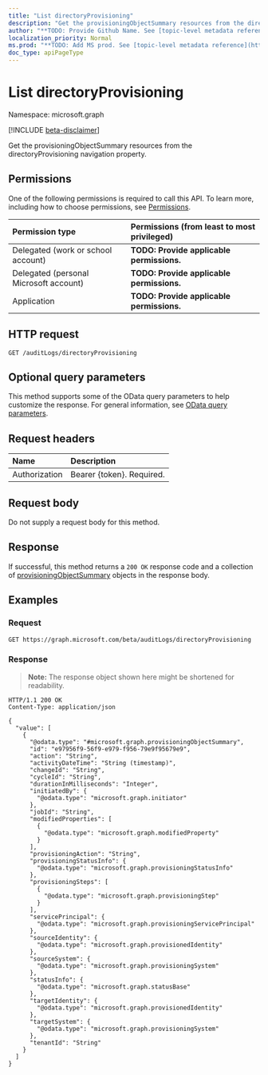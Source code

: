 ```yaml
---
title: "List directoryProvisioning"
description: "Get the provisioningObjectSummary resources from the directoryProvisioning navigation property."
author: "**TODO: Provide Github Name. See [topic-level metadata reference](https://msgo.azurewebsites.net/add/document/guidelines/metadata.html#topic-level-metadata)**"
localization_priority: Normal
ms.prod: "**TODO: Add MS prod. See [topic-level metadata reference](https://msgo.azurewebsites.net/add/document/guidelines/metadata.html#topic-level-metadata)**"
doc_type: apiPageType
---
```


# List directoryProvisioning
Namespace: microsoft.graph

[!INCLUDE [beta-disclaimer](../../includes/beta-disclaimer.md)]

Get the provisioningObjectSummary resources from the directoryProvisioning navigation property.

## Permissions
One of the following permissions is required to call this API. To learn more, including how to choose permissions, see [Permissions](/graph/permissions-reference).

|Permission type|Permissions (from least to most privileged)|
|:---|:---|
|Delegated (work or school account)|**TODO: Provide applicable permissions.**|
|Delegated (personal Microsoft account)|**TODO: Provide applicable permissions.**|
|Application|**TODO: Provide applicable permissions.**|

## HTTP request

<!-- {
  "blockType": "ignored"
}
-->
``` http
GET /auditLogs/directoryProvisioning
```

## Optional query parameters
This method supports some of the OData query parameters to help customize the response. For general information, see [OData query parameters](/graph/query-parameters).

## Request headers
|Name|Description|
|:---|:---|
|Authorization|Bearer {token}. Required.|

## Request body
Do not supply a request body for this method.

## Response

If successful, this method returns a `200 OK` response code and a collection of [provisioningObjectSummary](../resources/provisioningobjectsummary.md) objects in the response body.

## Examples

### Request
<!-- {
  "blockType": "request",
  "name": "list_provisioningobjectsummary"
}
-->
``` http
GET https://graph.microsoft.com/beta/auditLogs/directoryProvisioning
```


### Response
>**Note:** The response object shown here might be shortened for readability.
<!-- {
  "blockType": "response",
  "truncated": true,
  "@odata.type": "Collection(microsoft.graph.provisioningObjectSummary)"
}
-->
``` http
HTTP/1.1 200 OK
Content-Type: application/json

{
  "value": [
    {
      "@odata.type": "#microsoft.graph.provisioningObjectSummary",
      "id": "e97956f9-56f9-e979-f956-79e9f95679e9",
      "action": "String",
      "activityDateTime": "String (timestamp)",
      "changeId": "String",
      "cycleId": "String",
      "durationInMilliseconds": "Integer",
      "initiatedBy": {
        "@odata.type": "microsoft.graph.initiator"
      },
      "jobId": "String",
      "modifiedProperties": [
        {
          "@odata.type": "microsoft.graph.modifiedProperty"
        }
      ],
      "provisioningAction": "String",
      "provisioningStatusInfo": {
        "@odata.type": "microsoft.graph.provisioningStatusInfo"
      },
      "provisioningSteps": [
        {
          "@odata.type": "microsoft.graph.provisioningStep"
        }
      ],
      "servicePrincipal": {
        "@odata.type": "microsoft.graph.provisioningServicePrincipal"
      },
      "sourceIdentity": {
        "@odata.type": "microsoft.graph.provisionedIdentity"
      },
      "sourceSystem": {
        "@odata.type": "microsoft.graph.provisioningSystem"
      },
      "statusInfo": {
        "@odata.type": "microsoft.graph.statusBase"
      },
      "targetIdentity": {
        "@odata.type": "microsoft.graph.provisionedIdentity"
      },
      "targetSystem": {
        "@odata.type": "microsoft.graph.provisioningSystem"
      },
      "tenantId": "String"
    }
  ]
}
```

